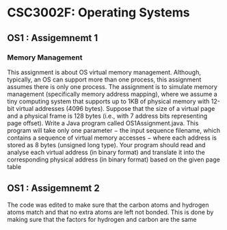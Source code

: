 # CSC3002F: Operating Systems

## OS1 : Assigemnemt 1
### Memory Management
This assignment is about OS virtual memory management. Although, typically, an OS can support more than one process, this assignment assumes there is only one process. The assignment is to simulate memory management (specifically memory address mapping), where we assume a tiny computing system that supports up to 1KB of physical memory with 12-bit virtual addresses (4096 bytes). Suppose that the size of a virtual page and a physical frame is 128 bytes (i.e., with 7 address bits representing page offset). Write a Java program called OS1Assignment.java. This program will take only one parameter − the input sequence filename, which contains a sequence of virtual memory accesses − where each address is stored as 8 bytes (unsigned long type). Your program should read and analyse each virtual address (in binary format) and translate it into the corresponding physical address (in binary format) based on the given page table

## OS1 : Assigemnemt 2
The code was edited to make sure that the carbon atoms and hydrogen atoms match and that no extra atoms are left not bonded. This is done by making sure that the factors for hydrogen and carbon are the same
